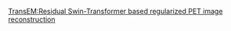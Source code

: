 [TransEM:Residual Swin-Transformer based regularized PET image reconstruction](https://arxiv.org/pdf/2205.04204.pdf)
